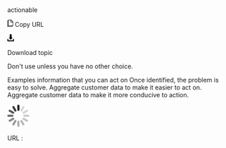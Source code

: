 # 

actionable

![Copy URL](media/actionable/Copy.png)
Copy URL

![Download](media/actionable/Download.png)

Download topic

Don't use unless you have no other choice. 

Examples
information that you can act on
Once identified, the problem is easy to solve. 
Aggregate customer data to make it easier to act on. 
Aggregate customer data to make it more conducive to action.

![In progress](media/actionable/activity-large.gif)

URL :
